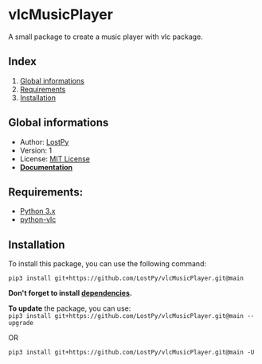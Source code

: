 # vlcMusicPlayer
A small package to create a music player with vlc package.

## Index <a id="index"></a>
 1. [Global informations](#globalInfos)
 2. [Requirements](#requirements)
 3. [Installation](#installation)

## Global informations <a id="globalInfos"></a>
 * Author: [LostPy][me]
 * Version: 1
 * License: [MIT License][license]
 * [**Documentation**](https://github.com/LostPy/vlcMusicPlayer/wiki)

## Requirements: <a id="requirements"></a>
* [Python 3.x][py]
* [python-vlc][vlc]

## Installation <a id="installation"></a>
To install this package, you can use the following command:

`pip3 install git+https://github.com/LostPy/vlcMusicPlayer.git@main`

**Don't forget to install [dependencies](#requirements).**

**To update** the package, you can use:  
`pip3 install git+https://github.com/LostPy/vlcMusicPlayer.git@main --upgrade`

OR

`pip3 install git+https://github.com/LostPy/vlcMusicPlayer.git@main -U`

[py]: https://www.python.org/
[vlc]: https://pypi.org/project/python-vlc/
[license]: https://github.com/LostPy/vlcMusicPlayer/blob/main/LICENSE
[me]: https://github.com/LostPy

